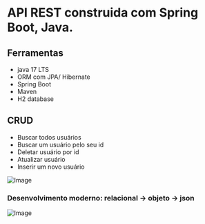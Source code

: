 # API REST construida com Spring Boot, Java.


## Ferramentas
- java 17 LTS
- ORM com JPA/ Hibernate
- Spring Boot
- Maven
- H2 database

## CRUD 
- Buscar todos usuários
- Buscar um usuário pelo seu id
- Deletar usuário por id
- Atualizar usuário
- Inserir um novo usuário

![Image](https://raw.githubusercontent.com/devsuperior/java-web-spring-2022/main/img/dominio.png "Modelo conceitual")


### Desenvolvimento moderno: relacional -> objeto -> json

![Image](https://raw.githubusercontent.com/devsuperior/java-web-spring-2022/main/img/objetos.png "Objetos")
